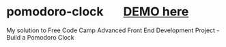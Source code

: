 # pomodoro-clock   &nbsp; &nbsp; &nbsp; [DEMO here](https://ziweidream.github.io/pomodoro-clock/)
My solution to Free Code Camp Advanced Front End Development Project - Build a Pomodoro Clock
